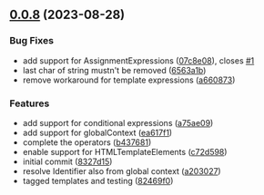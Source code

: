 ## [0.0.8](https://github.com/petermuessig/ttlit-builder/compare/8327d156511d63360f9f1f9047bb2ba16934de89...v0.0.8) (2023-08-28)

### Bug Fixes

- add support for AssignmentExpressions ([07c8e08](https://github.com/petermuessig/ttlit-builder/commit/07c8e0882bbea31ec91f4a1a17187fe893cc61fb)), closes [#1](https://github.com/petermuessig/ttlit-builder/issues/1)
- last char of string mustn't be removed ([6563a1b](https://github.com/petermuessig/ttlit-builder/commit/6563a1b1ae1d49c69f1bea70f502bdf616bcacfa))
- remove workaround for template expressions ([a660873](https://github.com/petermuessig/ttlit-builder/commit/a660873aacc1efd0f3a7ba3093a295cc471ed60b))

### Features

- add support for conditional expressions ([a75ae09](https://github.com/petermuessig/ttlit-builder/commit/a75ae091f6aba5ecc694b0360f30da62f9012fa3))
- add support for globalContext ([ea617f1](https://github.com/petermuessig/ttlit-builder/commit/ea617f1840455ed2f4a639cee5aebfd9550cacb9))
- complete the operators ([b437681](https://github.com/petermuessig/ttlit-builder/commit/b437681b006cda4e3a900ac3d61aa7bf910b7566))
- enable support for HTMLTemplateElements ([c72d598](https://github.com/petermuessig/ttlit-builder/commit/c72d598a1e1ad67134ecffd5294b471fc98f592f))
- initial commit ([8327d15](https://github.com/petermuessig/ttlit-builder/commit/8327d156511d63360f9f1f9047bb2ba16934de89))
- resolve Identifier also from global context ([a203027](https://github.com/petermuessig/ttlit-builder/commit/a2030275de339a83408c974075c2511af9a265cd))
- tagged templates and testing ([82469f0](https://github.com/petermuessig/ttlit-builder/commit/82469f09731673d7691b983274e0045bde048f0f))

